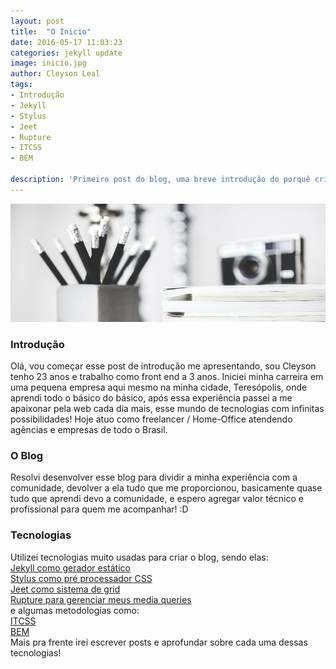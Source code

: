 ```yaml
---
layout: post
title:  "O Inicio"
date: 2016-05-17 11:03:23
categories: jekyll update
image: inicio.jpg
author: Cleyson Leal
tags:
- Introdução
- Jekyll
- Stylus
- Jeet
- Rupture
- ITCSS
- BEM

description: 'Primeiro post do blog, uma breve introdução do porquê criei o blog.'
---
```


 <img class="post__item__thumb" src="/assets/img/post-images/inicio.jpg">

<h3>Introdução</h3>

Olá, vou começar esse post de introdução me apresentando, sou Cleyson tenho 23 anos e trabalho como front end a 3 anos.
Iniciei minha carreira em uma pequena empresa aqui mesmo na minha cidade, Teresópolis, onde aprendi todo o básico do básico,
após essa experiência passei a me apaixonar pela web cada dia mais, esse mundo de tecnologias com infinitas possibilidades!
Hoje atuo como freelancer / Home-Office atendendo agências e empresas de todo o Brasil.

<h3>O Blog</h3>

Resolvi desenvolver esse blog para dividir a minha experiência com a comunidade, devolver a ela tudo que me proporcionou, basicamente quase tudo que aprendi
devo a comunidade, e espero agregar valor técnico e profissional para quem me acompanhar! :D

<h3>Tecnologias</h3>

Utilizei tecnologias muito usadas para criar o blog, sendo elas: <br>
<a href="https://jekyllrb.com/" target="_blank" title="Jekyll">Jekyll como gerador estático</a> <br>
<a href="http://stylus-lang.com/" target="_blank" title="Stylus">Stylus como pré processador CSS</a> <br>
<a href="http://jeet.gs/" target="_blank" title="Jeet">Jeet como sistema de grid</a> <br>
<a href="https://github.com/jescalan/rupture" target="_blank" title="Rupture">Rupture para gerenciar meus media queries</a> <br>
e algumas metodologias como: <br>
<a href="http://itcss.io/" target="_blank" title="ITCSS">ITCSS</a> <br>
<a href="https://en.bem.info/methodology/" target="_blank" title="BEM">BEM</a> <br>
Mais pra frente irei escrever posts e aprofundar sobre cada uma dessas tecnologias!
